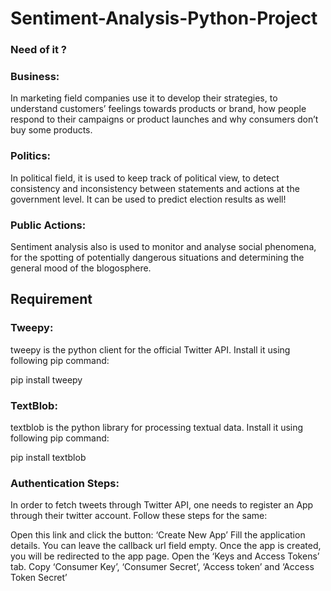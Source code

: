 # Sentiment-Analysis-Python-Project

### Need of it ?

### Business: 
In marketing field companies use it to develop their strategies, to understand customers’ feelings towards products or brand, how people respond to their campaigns or product launches and why consumers don’t buy some
products.

### Politics: 
In political field, it is used to keep track of political view, to detect consistency and inconsistency between statements and actions at the government level. It can be used to predict election results as well!

### Public Actions: 
Sentiment analysis also is used to monitor and analyse social phenomena, for the spotting of potentially dangerous situations and determining the general mood of the blogosphere.

## Requirement 

### Tweepy: 
tweepy is the python client for the official Twitter API.
Install it using following pip command:

pip install tweepy

### TextBlob: 
textblob is the python library for processing textual data.
Install it using following pip command:

pip install textblob


### Authentication Steps:
In order to fetch tweets through Twitter API, one needs to register an App through their twitter account. Follow these steps for the same:

Open this link and click the button: ‘Create New App’
Fill the application details. You can leave the callback url field empty.
Once the app is created, you will be redirected to the app page.
Open the ‘Keys and Access Tokens’ tab.
Copy ‘Consumer Key’, ‘Consumer Secret’, ‘Access token’ and ‘Access Token Secret’
